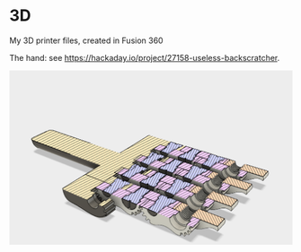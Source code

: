 # 3D
My 3D printer files, created in Fusion 360

The hand: see https://hackaday.io/project/27158-useless-backscratcher.

![hand](hand/hand%20assembly%20section%20v10.png)
